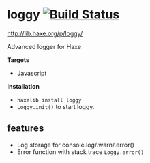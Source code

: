 # loggy [![Build Status](https://travis-ci.org/zhaoterryy/loggy.svg?branch=master)](https://travis-ci.org/zhaoterryy/loggy)
http://lib.haxe.org/p/loggy/

Advanced logger for Haxe

<b>Targets</b>
* Javascript


<b>Installation</b>
* `haxelib install loggy`
* `Loggy.init()` to start loggy.

## features
* Log storage for console.log/.warn/.error()
* Error function with stack trace `Loggy.error()`
